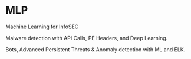 # MLP
Machine Learning for InfoSEC

Malware detection with API Calls, PE Headers, and Deep Learning.

Bots, Advanced Persistent Threats & Anomaly detection with ML and ELK. 

